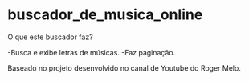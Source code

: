 # buscador_de_musica_online

O que este buscador faz? 

-Busca e exibe letras de músicas. 
-Faz paginação.

Baseado no projeto desenvolvido no canal de Youtube do Roger Melo.

